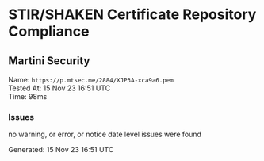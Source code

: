 # STIR/SHAKEN Certificate Repository Compliance

## Martini Security

Name: `https://p.mtsec.me/2884/XJP3A-xca9a6.pem`\
Tested At: 15 Nov 23 16:51 UTC\
Time: 98ms

### Issues

no warning, or error, or notice date level issues were found

Generated: 15 Nov 23 16:51 UTC